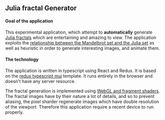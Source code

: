 ## Julia fractal Generator

#### Goal of the application
This experimental application, which attempt to **automatically** generate [Julia fractals](https://en.wikipedia.org/wiki/Julia_set) which are entertaining  and amazing to view. The application exploits the [relationship  between the Mandelbrot set and the Julia set](https://www.karlsims.com/julia.html) as well as heuristic  in order to generate interesting  images, and animate them.

#### The technology
The application is written  in typescript using React and Redux. It is based on the [redux typescript mui](https://www.npmjs.com/package/cra-template-redux-typescript-mui) template. It runs entirely in the browser and doesn't have any server resource.

The fractal generation is implemented using [WebGL and fragment shaders](https://webglfundamentals.org/webgl/lessons/webgl-shaders-and-glsl.html). The fractal images have by their nature a lot of details, and so to prevent aliasing, the pixel sharder regenerate images which have double resolution of the viewport. Therefore this application require a recent device to run properly. 